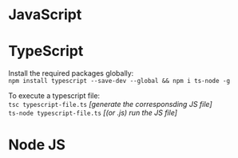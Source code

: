 
# JavaScript #


# TypeScript #
Install the required packages globally:  
`npm install typescript --save-dev --global && npm i ts-node -g`

To execute a typescript file:  
`tsc typescript-file.ts`       *[generate the corresponsding JS file]*  
`ts-node typescript-file.ts`     *[(or .js) run the JS file]*


# Node JS #
